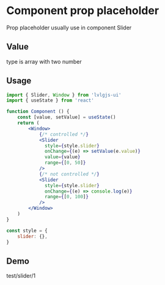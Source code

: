 # Component prop placeholder

Prop placeholder usually use in component Slider

## Value
type is array with two number

## Usage
```jsx
import { Slider, Window } from 'lvlgjs-ui'
import { useState } from 'react'

function Component () {
    const [value, setValue] = useState()
    return (
        <Window>
            {/* controlled */}
            <Slider
              style={style.slider}
              onChange={(e) => setValue(e.value)}
              value={value}
              range={[0, 50]}
            />
            {/* not controlled */}
            <Slider
              style={style.slider}
              onChange={(e) => console.log(e)}
              range={[0, 100]}
            />
        </Window>
    )
}

const style = {
    slider: {},
}

```

## Demo
test/slider/1